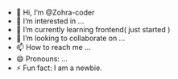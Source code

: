 - 👋 Hi, I’m @Zohra-coder
- 👀 I’m interested in ...
- 🌱 I’m currently learning frontend( just started )
- 💞️ I’m looking to collaborate on ...
- 📫 How to reach me ...
- 😄 Pronouns: ...
- ⚡ Fun fact: I am a newbie.

<!---
Zohra-coder/Zohra-coder is a ✨ special ✨ repository because its `README.md` (this file) appears on your GitHub profile.
You can click the Preview link to take a look at your changes.
--->
